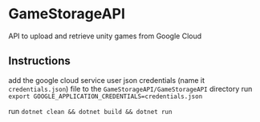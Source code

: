 # GameStorageAPI
API to upload and retrieve unity games from Google Cloud

## Instructions
add the google cloud service user json credentials (name it `credentials.json`) file to the `GameStorageAPI/GameStorageAPI` directory
run `export GOOGLE_APPLICATION_CREDENTIALS=credentials.json`

run `dotnet clean && dotnet build && dotnet run`
